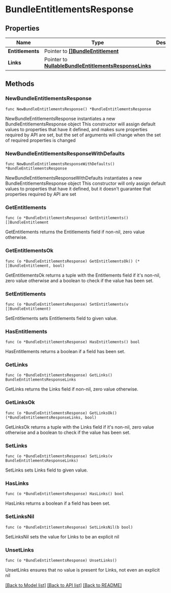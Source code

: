 # BundleEntitlementsResponse

## Properties

Name | Type | Description | Notes
------------ | ------------- | ------------- | -------------
**Entitlements** | Pointer to [**[]BundleEntitlement**](BundleEntitlement.md) |  | [optional] 
**Links** | Pointer to [**NullableBundleEntitlementsResponseLinks**](BundleEntitlementsResponseLinks.md) |  | [optional] 

## Methods

### NewBundleEntitlementsResponse

`func NewBundleEntitlementsResponse() *BundleEntitlementsResponse`

NewBundleEntitlementsResponse instantiates a new BundleEntitlementsResponse object
This constructor will assign default values to properties that have it defined,
and makes sure properties required by API are set, but the set of arguments
will change when the set of required properties is changed

### NewBundleEntitlementsResponseWithDefaults

`func NewBundleEntitlementsResponseWithDefaults() *BundleEntitlementsResponse`

NewBundleEntitlementsResponseWithDefaults instantiates a new BundleEntitlementsResponse object
This constructor will only assign default values to properties that have it defined,
but it doesn't guarantee that properties required by API are set

### GetEntitlements

`func (o *BundleEntitlementsResponse) GetEntitlements() []BundleEntitlement`

GetEntitlements returns the Entitlements field if non-nil, zero value otherwise.

### GetEntitlementsOk

`func (o *BundleEntitlementsResponse) GetEntitlementsOk() (*[]BundleEntitlement, bool)`

GetEntitlementsOk returns a tuple with the Entitlements field if it's non-nil, zero value otherwise
and a boolean to check if the value has been set.

### SetEntitlements

`func (o *BundleEntitlementsResponse) SetEntitlements(v []BundleEntitlement)`

SetEntitlements sets Entitlements field to given value.

### HasEntitlements

`func (o *BundleEntitlementsResponse) HasEntitlements() bool`

HasEntitlements returns a boolean if a field has been set.

### GetLinks

`func (o *BundleEntitlementsResponse) GetLinks() BundleEntitlementsResponseLinks`

GetLinks returns the Links field if non-nil, zero value otherwise.

### GetLinksOk

`func (o *BundleEntitlementsResponse) GetLinksOk() (*BundleEntitlementsResponseLinks, bool)`

GetLinksOk returns a tuple with the Links field if it's non-nil, zero value otherwise
and a boolean to check if the value has been set.

### SetLinks

`func (o *BundleEntitlementsResponse) SetLinks(v BundleEntitlementsResponseLinks)`

SetLinks sets Links field to given value.

### HasLinks

`func (o *BundleEntitlementsResponse) HasLinks() bool`

HasLinks returns a boolean if a field has been set.

### SetLinksNil

`func (o *BundleEntitlementsResponse) SetLinksNil(b bool)`

 SetLinksNil sets the value for Links to be an explicit nil

### UnsetLinks
`func (o *BundleEntitlementsResponse) UnsetLinks()`

UnsetLinks ensures that no value is present for Links, not even an explicit nil

[[Back to Model list]](../README.md#documentation-for-models) [[Back to API list]](../README.md#documentation-for-api-endpoints) [[Back to README]](../README.md)


